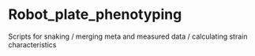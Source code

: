 # Robot_plate_phenotyping
Scripts for snaking / merging meta and measured data / calculating strain characteristics
